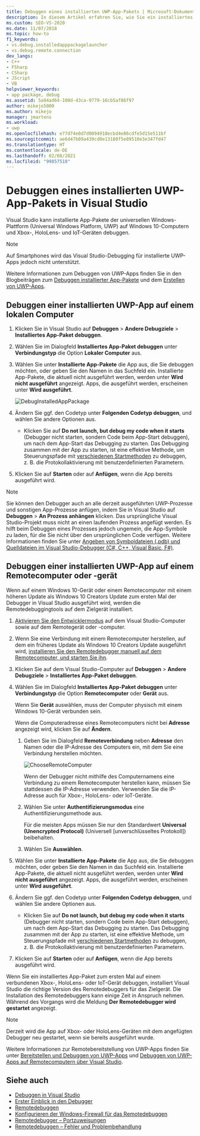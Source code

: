 ```yaml
---
title: Debuggen eines installierten UWP-App-Pakets | Microsoft-Dokumentation
description: In diesem Artikel erfahren Sie, wie Sie ein installiertes UWP-App-Paket (Universelle Windows-Plattform) in Visual Studio auf Windows 10-Computern, Xbox-Konsolen und IoT-Geräten (Internet of Things, Internet der Dinge) debuggen.
ms.custom: SEO-VS-2020
ms.date: 11/07/2018
ms.topic: how-to
f1_keywords:
- vs.debug.installedapppackagelauncher
- vs.debug.remote.connection
dev_langs:
- C++
- FSharp
- CSharp
- JScript
- VB
helpviewer_keywords:
- app package, debug
ms.assetid: 5a94ad64-100d-43ca-9779-16cb5af86f97
author: mikejo5000
ms.author: mikejo
manager: jmartens
ms.workload:
- uwp
ms.openlocfilehash: e77d74e0d7d0094918ecbd4e86cdfe5d15e511bf
ms.sourcegitcommit: ae6d47b09a439cd0e13180f5e89510e3e347fd47
ms.translationtype: HT
ms.contentlocale: de-DE
ms.lasthandoff: 02/08/2021
ms.locfileid: "99857518"
---
```

# <a name="debug-an-installed-uwp-app-package-in-visual-studio"></a>Debuggen eines installierten UWP-App-Pakets in Visual Studio

Visual Studio kann installierte App-Pakete der universellen Windows-Plattform (Universal Windows Platform, UWP) auf Windows 10-Computern und Xbox-, HoloLens- und IoT-Geräten debuggen.

>[!NOTE]
>Auf Smartphones wird das Visual Studio-Debugging für installierte UWP-Apps jedoch nicht unterstützt.

Weitere Informationen zum Debuggen von UWP-Apps finden Sie in den Blogbeiträgen zum [Debuggen installierter App-Pakete](https://devblogs.microsoft.com/devops/updates-for-debugging-installed-app-packages-in-visual-studio-2015-update-2/) und dem [Erstellen von UWP-Apps](https://devblogs.microsoft.com/visualstudio/universal-windows-apps-targeting-windows-10-anniversary-sdk/).

## <a name="debug-an-installed-uwp-app-on-a-local-machine"></a>Debuggen einer installierten UWP-App auf einem lokalen Computer

1. Klicken Sie in Visual Studio auf **Debuggen** > **Andere Debugziele** > **Installiertes App-Paket debuggen**.

1. Wählen Sie im Dialogfeld **Installiertes App-Paket debuggen** unter **Verbindungstyp** die Option **Lokaler Computer** aus.

1. Wählen Sie unter **Installierte App-Pakete** die App aus, die Sie debuggen möchten, oder geben Sie den Namen in das Suchfeld ein. Installierte App-Pakete, die aktuell nicht ausgeführt werden, werden unter **Wird nicht ausgeführt** angezeigt. Apps, die ausgeführt werden, erscheinen unter **Wird ausgeführt**.

   ![DebugInstalledAppPackage](../debugger/media/debug-installed-app-pkg.png "DebugInstalledAppPackage")

1. Ändern Sie ggf. den Codetyp unter **Folgenden Codetyp debuggen**, und wählen Sie andere Optionen aus.
   - Klicken Sie auf **Do not launch, but debug my code when it starts** (Debugger nicht starten, sondern Code beim App-Start debuggen), um nach dem App-Start das Debugging zu starten. Das Debugging zusammen mit der App zu starten, ist eine effektive Methode, um Steuerungspfade mit [verschiedenen Startmethoden](/windows/uwp/xbox-apps/automate-launching-uwp-apps) zu debuggen, z. B. die Protokollaktivierung mit benutzerdefinierten Parametern.

1. Klicken Sie auf **Starten** oder auf **Anfügen**, wenn die App bereits ausgeführt wird.

> [!NOTE]
> Sie können den Debugger auch an alle derzeit ausgeführten UWP-Prozesse und sonstigen App-Prozesse anfügen, indem Sie in Visual Studio auf **Debuggen** > **An Prozess anhängen** klicken. Das ursprüngliche Visual Studio-Projekt muss nicht an einen laufenden Prozess angefügt werden. Es hilft beim Debuggen eines Prozesses jedoch ungemein, die App-Symbole zu laden, für die Sie nicht über den ursprünglichen Code verfügen. Weitere Informationen finden Sie unter [Angeben von Symboldateien (.pdb) und Quelldateien im Visual Studio-Debugger (C#, C++, Visual Basic, F#)](specify-symbol-dot-pdb-and-source-files-in-the-visual-studio-debugger.md).

## <a name="debug-an-installed-uwp-app-on-a-remote-computer-or-device"></a><a name="remote"></a> Debuggen einer installierten UWP-App auf einem Remotecomputer oder -gerät

Wenn auf einem Windows 10-Gerät oder einem Remotecomputer mit einem höheren Update als Windows 10 Creators Update zum ersten Mal der Debugger in Visual Studio ausgeführt wird, werden die Remotedebuggingtools auf dem Zielgerät installiert.

1. [Aktivieren Sie den Entwicklermodus](/windows/uwp/get-started/enable-your-device-for-development) auf dem Visual Studio-Computer sowie auf dem Remotegerät oder -computer.

1. Wenn Sie eine Verbindung mit einem Remotecomputer herstellen, auf dem ein früheres Update als Windows 10 Creators Update ausgeführt wird, [installieren Sie den Remotedebugger manuell auf dem Remotecomputer, und starten Sie ihn](../debugger/remote-debugging.md).

1. Klicken Sie auf dem Visual Studio-Computer auf **Debuggen** > **Andere Debugziele** > **Installiertes App-Paket debuggen**.

1. Wählen Sie im Dialogfeld **Installiertes App-Paket debuggen** unter **Verbindungstyp** die Option **Remotecomputer** oder **Gerät** aus.

   Wenn Sie **Gerät** auswählen, muss der Computer physisch mit einem Windows 10-Gerät verbunden sein.

   Wenn die Computeradresse eines Remotecomputers nicht bei **Adresse** angezeigt wird, klicken Sie auf **Ändern**.

   1. Geben Sie im Dialogfeld **Remoteverbindung** neben **Adresse** den Namen oder die IP-Adresse des Computers ein, mit dem Sie eine Verbindung herstellen möchten.

      ![ChooseRemoteComputer](../debugger/media/debug-remote-app-pkg.png "ChooseRemoteComputer")

      Wenn der Debugger nicht mithilfe des Computernamens eine Verbindung zu einem Remotecomputer herstellen kann, müssen Sie stattdessen die IP-Adresse verwenden. Verwenden Sie die IP-Adresse auch für Xbox-, HoloLens- oder IoT-Geräte.
   1. Wählen Sie unter **Authentifizierungsmodus** eine Authentifizierungsmethode aus.

      Für die meisten Apps müssen Sie nur den Standardwert **Universal (Unencrypted Protocol)** (Universell [unverschlüsseltes Protokoll]) beibehalten.
   1. Wählen Sie **Auswählen**.

1. Wählen Sie unter **Installierte App-Pakete** die App aus, die Sie debuggen möchten, oder geben Sie den Namen in das Suchfeld ein. Installierte App-Pakete, die aktuell nicht ausgeführt werden, werden unter **Wird nicht ausgeführt** angezeigt. Apps, die ausgeführt werden, erscheinen unter **Wird ausgeführt**.

1. Ändern Sie ggf. den Codetyp unter **Folgenden Codetyp debuggen**, und wählen Sie andere Optionen aus.
   - Klicken Sie auf **Do not launch, but debug my code when it starts** (Debugger nicht starten, sondern Code beim App-Start debuggen), um nach dem App-Start das Debugging zu starten. Das Debugging zusammen mit der App zu starten, ist eine effektive Methode, um Steuerungspfade mit [verschiedenen Startmethoden](/windows/uwp/xbox-apps/automate-launching-uwp-apps) zu debuggen, z. B. die Protokollaktivierung mit benutzerdefinierten Parametern.

1. Klicken Sie auf **Starten** oder auf **Anfügen**, wenn die App bereits ausgeführt wird.

Wenn Sie ein installiertes App-Paket zum ersten Mal auf einem verbundenen Xbox-, HoloLens- oder IoT-Gerät debuggen, installiert Visual Studio die richtige Version des Remotedebuggers für das Zielgerät. Die Installation des Remotedebuggers kann einige Zeit in Anspruch nehmen. Während des Vorgangs wird die Meldung **Der Remotedebugger wird gestartet** angezeigt.

>[!NOTE]
>Derzeit wird die App auf Xbox- oder HoloLens-Geräten mit dem angefügten Debugger neu gestartet, wenn sie bereits ausgeführt wurde.

Weitere Informationen zur Remotebereitstellung von UWP-Apps finden Sie unter [Bereitstellen und Debuggen von UWP-Apps](/windows/uwp/debug-test-perf/deploying-and-debugging-uwp-apps#advanced-remote-deployment-options) und [Debuggen von UWP-Apps auf Remotecomputern über Visual Studio](run-windows-store-apps-on-a-remote-machine.md).

## <a name="see-also"></a>Siehe auch

- [Debuggen in Visual Studio](../debugger/index.yml)
- [Erster Einblick in den Debugger](../debugger/debugger-feature-tour.md)
- [Remotedebuggen](../debugger/remote-debugging.md)
- [Konfigurieren der Windows-Firewall für das Remotedebuggen](../debugger/configure-the-windows-firewall-for-remote-debugging.md)
- [Remotedebugger – Portzuweisungen](../debugger/remote-debugger-port-assignments.md)
- [Remotedebuggen – Fehler und Problembehandlung](../debugger/remote-debugging-errors-and-troubleshooting.md)